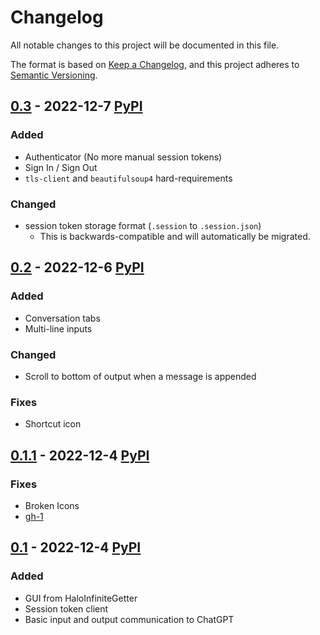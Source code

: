 # Changelog
All notable changes to this project will be documented in this file.

The format is based on [Keep a Changelog](https://keepachangelog.com/en/1.0.0/),
and this project adheres to [Semantic Versioning](https://semver.org/spec/v2.0.0.html).


## [0.3] - 2022-12-7 [PyPI](https://pypi.org/project/chatgpt-gui/0.3)
### Added
- Authenticator (No more manual session tokens)
- Sign In / Sign Out
- `tls-client` and `beautifulsoup4` hard-requirements

### Changed
- session token storage format (`.session` to `.session.json`)
    - This is backwards-compatible and will automatically be migrated.


## [0.2] - 2022-12-6 [PyPI](https://pypi.org/project/chatgpt-gui/0.2)
### Added
- Conversation tabs
- Multi-line inputs

### Changed
- Scroll to bottom of output when a message is appended

### Fixes
- Shortcut icon


## [0.1.1] - 2022-12-4 [PyPI](https://pypi.org/project/chatgpt-gui/0.1.1)
### Fixes
- Broken Icons
- [gh-1](https://github.com/Cubicpath/ChatGPT-GUI/issues/1)


## [0.1] - 2022-12-4 [PyPI](https://pypi.org/project/chatgpt-gui/0.1)
### Added
- GUI from HaloInfiniteGetter
- Session token client
- Basic input and output communication to ChatGPT


[Unreleased]: https://github.com/Cubicpath/ChatGPT-GUI/compare/v0.3...HEAD
[0.3]: https://github.com/Cubicpath/ChatGPT-GUI/compare/v0.2...v0.3
[0.2]: https://github.com/Cubicpath/ChatGPT-GUI/compare/v0.1.1...v0.2
[0.1.1]: https://github.com/Cubicpath/ChatGPT-GUI/compare/v0.1.0...v0.1.1
[0.1]: https://github.com/Cubicpath/ChatGPT-GUI/releases/tag/v0.1
